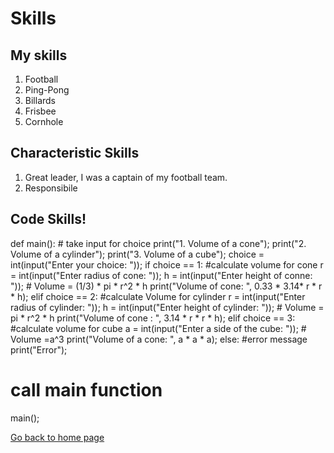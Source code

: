 # Skills

## My skills
1. Football
1. Ping-Pong
1. Billards
1. Frisbee
1. Cornhole

## Characteristic Skills
1. Great leader, I was a captain of my football team.
1. Responsibile

## Code Skills!
def main():
    # take input for choice
    print("1. Volume of a cone");
    print("2. Volume of a cylinder");
    print("3. Volume of a cube");
    choice = int(input("Enter your choice: "));
    if choice == 1:
        #calculate volume for cone
        r = int(input("Enter radius of cone: "));
        h = int(input("Enter height of conne: "));
        # Volume = (1/3) * pi * r^2 * h
        print("Volume of cone: ", 0.33 * 3.14* r * r * h);
    elif choice == 2:
        #calculate Volume for cylinder
        r = int(input("Enter radius of cylinder: "));
        h = int(input("Enter height of cylinder: "));
        # Volume = pi * r^2 * h
        print("Volume of cone : ", 3.14 * r * r * h);
    elif choice == 3:
        #calculate volume for cube
        a = int(input("Enter a side of the cube: "));
        # Volume =a^3
        print("Volume of a cone: ", a * a * a);
    else:
        #error message
        print("Error");
# call main function
main();

[Go back to home page](./README.md)